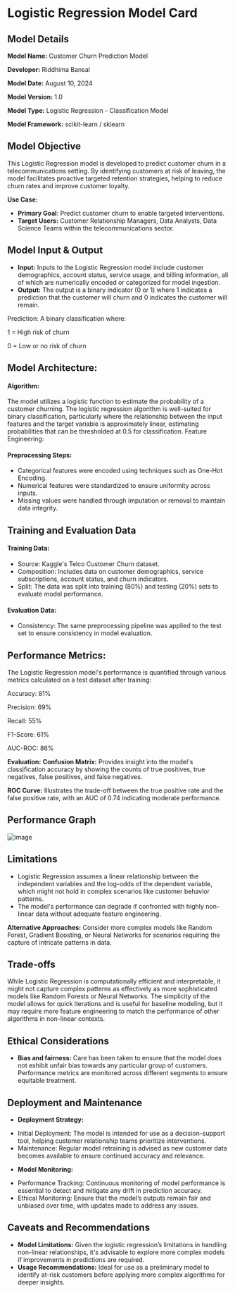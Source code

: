 # Logistic Regression Model Card
## Model Details
**Model Name:** Customer Churn Prediction Model

**Developer:** Riddhima Bansal

**Model Date:** August 10, 2024

**Model Version:** 1.0

**Model Type:** Logistic Regression - Classification Model

**Model Framework:** scikit-learn / sklearn

## Model Objective
This Logistic Regression model is developed to predict customer churn in a telecommunications setting. By identifying customers at risk of leaving, the model facilitates proactive targeted retention strategies, helping to reduce churn rates and improve customer loyalty.

**Use Case:**
* **Primary Goal**: Predict customer churn to enable targeted interventions.
* **Target Users:** Customer Relationship Managers, Data Analysts, Data Science Teams within the telecommunications sector.

## Model Input & Output
* **Input:** Inputs to the Logistic Regression model include customer demographics, account status, service usage, and billing information, all of which are numerically encoded or categorized for model ingestion.
* **Output:** The output is a binary indicator (0 or 1) where 1 indicates a prediction that the customer will churn and 0 indicates the customer will remain.

Prediction: A binary classification where:

1 = High risk of churn

0 = Low or no risk of churn
  
## Model Architecture: 
#### Algorithm:
The model utilizes a logistic function to estimate the probability of a customer churning. The logistic regression algorithm is well-suited for binary classification, particularly where the relationship between the input features and the target variable is approximately linear, estimating probabilities that can be thresholded at 0.5 for classification.
Feature Engineering:

#### Preprocessing Steps:
* Categorical features were encoded using techniques such as One-Hot Encoding.
* Numerical features were standardized to ensure uniformity across inputs.
* Missing values were handled through imputation or removal to maintain data integrity.

## Training and Evaluation Data

#### Training Data:
* Source: Kaggle's Telco Customer Churn dataset.
* Composition: Includes data on customer demographics, service subscriptions, account status, and churn indicators.
* Split: The data was split into training (80%) and testing (20%) sets to evaluate model performance.

#### Evaluation Data:
* Consistency: The same preprocessing pipeline was applied to the test set to ensure consistency in model evaluation.

## Performance Metrics:
The Logistic Regression model's performance is quantified through various metrics calculated on a test dataset after training:

Accuracy: 81%

Precision: 69%

Recall: 55%

F1-Score: 61%

AUC-ROC: 86%

**Evaluation:**
**Confusion Matrix:** Provides insight into the model's classification accuracy by showing the counts of true positives, true negatives, false positives, and false negatives.

**ROC Curve:** Illustrates the trade-off between the true positive rate and the false positive rate, with an AUC of 0.74 indicating moderate performance.

## Performance Graph
![image](https://github.com/user-attachments/assets/d636e67a-b76a-401d-8091-1f483ed39f21)

## Limitations
* Logistic Regression assumes a linear relationship between the independent variables and the log-odds of the dependent variable, which might not hold in complex scenarios like customer behavior patterns.
* The model's performance can degrade if confronted with highly non-linear data without adequate feature engineering.

**Alternative Approaches:**
Consider more complex models like Random Forest, Gradient Boosting, or Neural Networks for scenarios requiring the capture of intricate patterns in data.

## Trade-offs
While Logistic Regression is computationally efficient and interpretable, it might not capture complex patterns as effectively as more sophisticated models like Random Forests or Neural Networks.
The simplicity of the model allows for quick iterations and is useful for baseline modeling, but it may require more feature engineering to match the performance of other algorithms in non-linear contexts.

## Ethical Considerations
* **Bias and fairness:** Care has been taken to ensure that the model does not exhibit unfair bias towards any particular group of customers. Performance metrics are monitored across different segments to ensure equitable treatment.

## Deployment and Maintenance
* **Deployment Strategy:**
 - Initial Deployment: The model is intended for use as a decision-support tool, helping customer relationship teams prioritize interventions.
 - Maintenance: Regular model retraining is advised as new customer data becomes available to ensure continued accuracy and relevance.

* **Model Monitoring:**
 - Performance Tracking: Continuous monitoring of model performance is essential to detect and mitigate any drift in prediction accuracy.
 - Ethical Monitoring: Ensure that the model’s outputs remain fair and unbiased over time, with updates made to address any issues.
## Caveats and Recommendations
* **Model Limitations:** Given the logistic regression’s limitations in handling non-linear relationships, it's advisable to explore more complex models if improvements in predictions are required.
* **Usage Recommendations:** Ideal for use as a preliminary model to identify at-risk customers before applying more complex algorithms for deeper insights.
